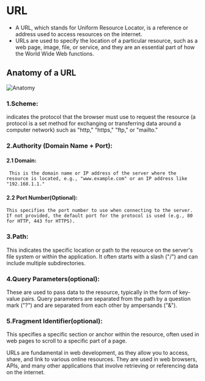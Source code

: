 # URL
<ul>
<li>A URL, which stands for Uniform Resource Locator, is a reference or address used to access resources on the internet.</li> 
<li>URLs are used to specify the location of a particular resource, such as a web page, image, file, or service, and they are an essential part of how the World Wide Web functions.</li>
</ul>

## Anatomy of a URL

![Anatomy](https://developer.mozilla.org/en-US/docs/Learn/Common_questions/Web_mechanics/What_is_a_URL/mdn-url-all.png)

### 1.Scheme:
 indicates the protocol that the browser must use to request the resource (a protocol is a set method for exchanging or transferring data around a computer network) such as "http," "https," "ftp," or "mailto."

### 2.Authority (Domain Name + Port):

 #### 2.1 Domain:
     This is the domain name or IP address of the server where the resource is located, e.g., "www.example.com" or an IP address like "192.168.1.1."

 #### 2.2 Port Number(Optional):
    This specifies the port number to use when connecting to the server. If not provided, the default port for the protocol is used (e.g., 80 for HTTP, 443 for HTTPS).

### 3.Path:
   This indicates the specific location or path to the resource on the server's file system or within the application. It often starts with a slash ("/") and can include multiple subdirectories.

### 4.Query Parameters(optional): 
These are used to pass data to the resource, typically in the form of key-value pairs. Query parameters are separated from the path by a question mark ("?") and are separated from each other by ampersands ("&").

### 5.Fragment Identifier(optional):
 This specifies a specific section or anchor within the resource, often used in web pages to scroll to a specific part of a page.

URLs are fundamental in web development, as they allow you to access, share, and link to various online resources. They are used in web browsers, APIs, and many other applications that involve retrieving or referencing data on the internet.

